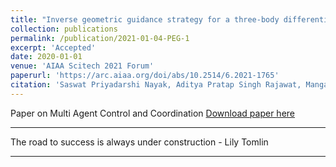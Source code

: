 ```yaml
---
title: "Inverse geometric guidance strategy for a three-body differential game"
collection: publications
permalink: /publication/2021-01-04-PEG-1
excerpt: 'Accepted'
date: 2020-01-01
venue: 'AIAA Scitech 2021 Forum'
paperurl: 'https://arc.aiaa.org/doi/abs/10.2514/6.2021-1765'
citation: 'Saswat Priyadarshi Nayak, Aditya Pratap Singh Rajawat, Mangal Kothari (2021). &quot;Title 1.&quot; <i>AIAA Scitech 2021 Forum </i>. 1(1).'
---
```

Paper on Multi Agent Control and Coordination
[Download paper here](https://arc.aiaa.org/doi/abs/10.2514/6.2021-1765)

<!-- Recommended citation: Your Name, You. (2009). "Paper Title 1." <i>Conference</i>. 1(1). -->
---

The road to success is always under construction - Lily Tomlin

---
